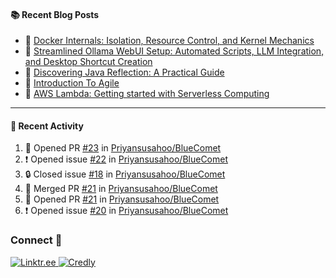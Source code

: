 <table>
  <div>

  #### :books: Recent Blog Posts
  <!-- BLOGPOSTS:START -->
 - 📝 [Docker Internals: Isolation, Resource Control, and Kernel Mechanics](https://priyansu1.hashnode.dev/docker-internals-isolation-resource-control-and-kernel-mechanics)
 - 📝 [Streamlined Ollama WebUI Setup: Automated Scripts, LLM Integration, and Desktop Shortcut Creation](https://priyansu1.hashnode.dev/streamlined-ollama-webui-setup-automated-scripts-llm-integration-and-desktop-shortcut-creation)
 - 📝 [Discovering Java Reflection: A Practical Guide](https://priyansu1.hashnode.dev/discovering-java-reflection-a-practical-guide)
 - 📝 [Introduction To Agile](https://priyansu1.hashnode.dev/introduction-to-agile)
 - 📝 [AWS Lambda: Getting started with Serverless Computing](https://priyansu1.hashnode.dev/aws-lambda-getting-started-with-serverless-computing)<!-- BLOGPOSTS:END -->
  
  </div>
<div>
  
---
  
#### :thread: Recent Activity

<!--START_SECTION:activity-->
1. 💪 Opened PR [#23](https://github.com/Priyansusahoo/BlueComet/pull/23) in [Priyansusahoo/BlueComet](https://github.com/Priyansusahoo/BlueComet)
2. ❗ Opened issue [#22](https://github.com/Priyansusahoo/BlueComet/issues/22) in [Priyansusahoo/BlueComet](https://github.com/Priyansusahoo/BlueComet)
3. 🔒 Closed issue [#18](https://github.com/Priyansusahoo/BlueComet/issues/18) in [Priyansusahoo/BlueComet](https://github.com/Priyansusahoo/BlueComet)
4. 🎉 Merged PR [#21](https://github.com/Priyansusahoo/BlueComet/pull/21) in [Priyansusahoo/BlueComet](https://github.com/Priyansusahoo/BlueComet)
5. 💪 Opened PR [#21](https://github.com/Priyansusahoo/BlueComet/pull/21) in [Priyansusahoo/BlueComet](https://github.com/Priyansusahoo/BlueComet)
6. ❗ Opened issue [#20](https://github.com/Priyansusahoo/BlueComet/issues/20) in [Priyansusahoo/BlueComet](https://github.com/Priyansusahoo/BlueComet)
<!--END_SECTION:activity-->



</div>

<div>
  
### Connect 💬

<a href="https://linktr.ee/priyansu1" target="_blank">
  <img src="https://img.shields.io/badge/linktr.ee-%23007A7A.svg?&style=for-the-badge&logo=linktree&logoColor=white" alt="Linktr.ee" />
</a>
<a href="https://www.credly.com/users/priyansu-sahoo" target="_blank">
  <img src="https://img.shields.io/badge/credly-orange.svg?&style=for-the-badge&logo=credly&logoColor=white" alt="Credly" />
</a>

</div>
</table>
